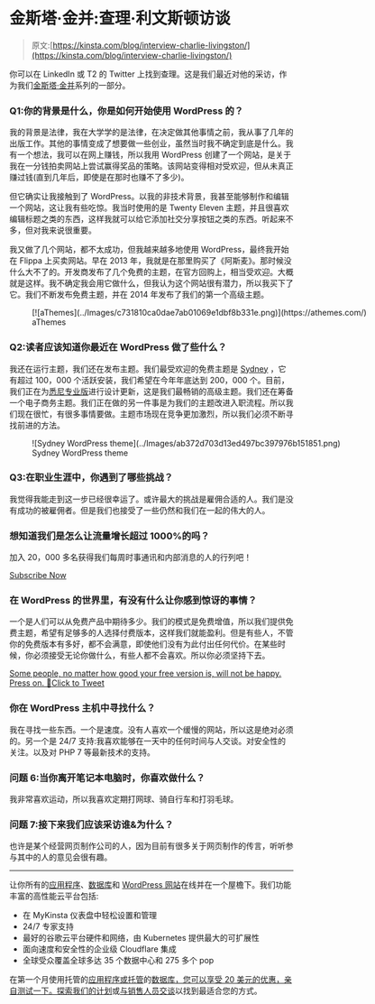 # 金斯塔·金并:查理·利文斯顿访谈

> 原文:[https://kinsta.com/blog/interview-charlie-livingston/](https://kinsta.com/blog/interview-charlie-livingston/)

你可以在 LinkedIn 或 T2 的 Twitter 上找到查理。这是我们最近对他的采访，作为我们[金斯塔·金并](https://kinsta.com/?post_type=post&s=kingpin)系列的一部分。

### Q1:你的背景是什么，你是如何开始使用 WordPress 的？

我的背景是法律，我在大学学的是法律，在决定做其他事情之前，我从事了几年的出版工作。其他的事情变成了想要做一些创业，虽然当时我不确定到底是什么。我有一个想法，我可以在网上赚钱，所以我用 WordPress 创建了一个网站，是关于我在一分钱拍卖网站上尝试赢得奖品的策略。该网站变得相对受欢迎，但从未真正赚过钱(直到几年后，即使是在那时也赚不了多少)。

但它确实让我接触到了 WordPress。以我的非技术背景，我甚至能够制作和编辑一个网站，这让我有些吃惊。我当时使用的是 Twenty Eleven 主题，并且很喜欢编辑标题之类的东西，这样我就可以给它添加社交分享按钮之类的东西。听起来不多，但对我来说很重要。

我又做了几个网站，都不太成功，但我越来越多地使用 WordPress，最终我开始在 Flippa 上买卖网站。早在 2013 年，我就是在那里购买了《阿斯麦》。那时候没什么大不了的。开发商发布了几个免费的主题，在官方回购上，相当受欢迎。大概就是这样。我不确定我会用它做什么，但我认为这个网站很有潜力，所以我买下了它。我们不断发布免费主题，并在 2014 年发布了我们的第一个高级主题。

<figure id="attachment_12581" aria-describedby="caption-attachment-12581" style="width: 1315px" class="wp-caption aligncenter">[![aThemes](../Images/c731810ca0dae7ab01069e1dbf8b331e.png)](https://athemes.com/)

<figcaption id="caption-attachment-12581" class="wp-caption-text">aThemes</figcaption>

</figure>

### Q2:读者应该知道你最近在 WordPress 做了些什么？

我还在运行主题，我们还在发布主题。我们最受欢迎的免费主题是 [Sydney](https://athemes.com/theme/sydney/) ，它有超过 100，000 个活跃安装，我们希望在今年年底达到 200，000 个。目前，我们正在为[悉尼专业版](https://athemes.com/theme/sydney-pro/)进行设计更新，这是我们最畅销的高级主题。我们还在筹备一个电子商务主题。我们正在做的另一件事是为我们的主题改进入职流程。所以我们现在很忙，有很多事情要做。主题市场现在竞争更加激烈，所以我们必须不断寻找前进的方法。

<figure id="attachment_12582" aria-describedby="caption-attachment-12582" style="width: 999px" class="wp-caption aligncenter">![Sydney WordPress theme](../Images/ab372d703d13ed497bc397976b151851.png)

<figcaption id="caption-attachment-12582" class="wp-caption-text">Sydney WordPress theme</figcaption>

</figure>

### Q3:在职业生涯中，你遇到了哪些挑战？

我觉得我能走到这一步已经很幸运了。或许最大的挑战是雇佣合适的人。我们是没有成功的被雇佣者。但是我们也接受了一些仍然和我们在一起的伟大的人。

 <dialog id="newsletter" class="dialog dialog has-dark-blue-background-color email-modal" aria-hidden="true">## 注册订阅时事通讯

<kinsta-form show-name="false" show-phone="false" show-website="false" show-company="false" show-disk-space="false" show-monthly-visits="false" show-number-of-websites="false" show-message="false" submit-button-text="Sign Up Now" submit-button-text-sending="Signing Up..." success-title="Thanks for subscribing!" success-message="Keep an eye out for our next newsletter." terms-template="newsletter" hubspot-source="subscribe_to_newsletter" submit-button-text-loading="Signing Up"></kinsta-form></dialog>

### 想知道我们是怎么让流量增长超过 1000%的吗？

加入 20，000 多名获得我们每周时事通讯和内部消息的人的行列吧！

[Subscribe Now](#newsletter)

### 在 WordPress 的世界里，有没有什么让你感到惊讶的事情？

一个是人们可以从免费产品中期待多少。我们的模式是免费增值，所以我们提供免费主题，希望有足够多的人选择付费版本，这样我们就能盈利。但是有些人，不管你的免费版本有多好，都不会满意，即使他们没有为此付出任何代价。在某些时候，你必须接受无论你做什么，有些人都不会喜欢。所以你必须坚持下去。

[Some people, no matter how good your free version is, will not be happy. Press on. 💪Click to Tweet](https://twitter.com/intent/tweet?url=https%3A%2F%2Fkinsta.com%2Fblog%2Finterview-charlie-livingston%2F&via=kinsta&text=Some+people%2C+no+matter+how+good+your+free+version+is%2C+will+not+be+happy.+Press+on.+%F0%9F%92%AA&hashtags=webdev%2CWordPress)

### 你在 WordPress 主机中寻找什么？

我在寻找一些东西。一个是速度。没有人喜欢一个缓慢的网站，所以这是绝对必须的。另一个是 24/7 支持:我喜欢能够在一天中的任何时间与人交谈。对安全性的关注。以及对 PHP 7 等最新技术的支持。

### 问题 6:当你离开笔记本电脑时，你喜欢做什么？

我非常喜欢运动，所以我喜欢定期打网球、骑自行车和打羽毛球。

### 问题 7:接下来我们应该采访谁&为什么？

也许是某个经营网页制作公司的人，因为目前有很多关于网页制作的传言，听听参与其中的人的意见会很有趣。

* * *

让你所有的[应用程序](https://kinsta.com/application-hosting/)、[数据库](https://kinsta.com/database-hosting/)和 [WordPress 网站](https://kinsta.com/wordpress-hosting/)在线并在一个屋檐下。我们功能丰富的高性能云平台包括:

*   在 MyKinsta 仪表盘中轻松设置和管理
*   24/7 专家支持
*   最好的谷歌云平台硬件和网络，由 Kubernetes 提供最大的可扩展性
*   面向速度和安全性的企业级 Cloudflare 集成
*   全球受众覆盖全球多达 35 个数据中心和 275 多个 pop

在第一个月使用托管的[应用程序或托管](https://kinsta.com/application-hosting/)的[数据库，您可以享受 20 美元的优惠，亲自测试一下。探索我们的](https://kinsta.com/database-hosting/)[计划](https://kinsta.com/plans/)或[与销售人员交谈](https://kinsta.com/contact-us/)以找到最适合您的方式。